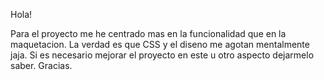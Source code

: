 Hola!

Para el proyecto me he centrado mas en la funcionalidad que en la maquetacion. La verdad es que CSS y el diseno me agotan mentalmente jaja.
Si es necesario mejorar el proyecto en este u otro aspecto dejarmelo saber. Gracias.
